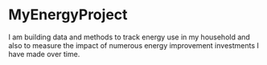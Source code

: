 MyEnergyProject
===============
I am building data and methods to track energy use in my household and also to measure the impact of numerous energy improvement investments I have made over time.
